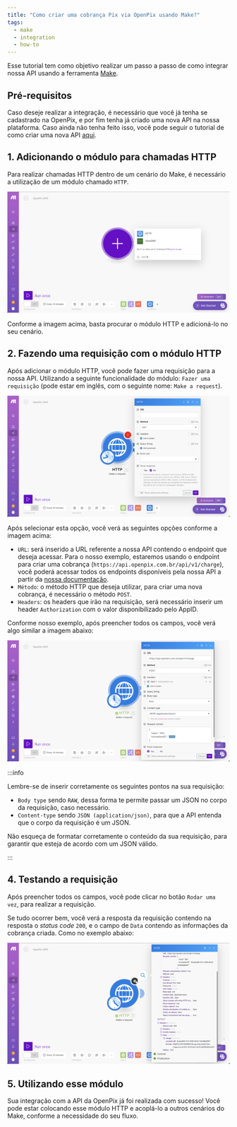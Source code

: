 ```yaml
---
title: "Como criar uma cobrança Pix via OpenPix usando Make?"
tags:
  - make
  - integration
  - how-to
---
```


Esse tutorial tem como objetivo realizar um passo a passo de como integrar nossa API
usando a ferramenta [Make](https://make.com/).

## Pré-requisitos

Caso deseje realizar a integração, é necessário que você já tenha se cadastrado na OpenPix,
e por fim tenha já criado uma nova API na nossa plataforma. Caso ainda não tenha feito isso,
você pode seguir o tutorial de como criar uma nova API [aqui](../../apis/api-getting-started.md).

## 1. Adicionando o módulo para chamadas HTTP

Para realizar chamadas HTTP dentro de um cenário do Make, é necessário a utilização de um módulo
chamado `HTTP`.

![Adicionando módulo HTTP no cenário Make](./__assets__/make-add-http-module.png)

Conforme a imagem acima, basta procurar o módulo HTTP e adicioná-lo no seu cenário.

## 2. Fazendo uma requisição com o módulo HTTP

Após adicionar o módulo HTTP, você pode fazer uma requisição para a nossa API. Utilizando a seguinte
funcionalidade do módulo: `Fazer uma requisição` (pode estar em inglês, com o seguinte nome: `Make a request`).

![Fazendo uma requisição](./__assets__/make-make-a-request.png)

Após selecionar esta opção, você verá as seguintes opções conforme a imagem acima:

- `URL`: será inserido a URL referente a nossa API contendo o endpoint que deseja acessar.
  Para o nosso exemplo, estaremos usando o endpoint para criar uma cobrança (`https://api.openpix.com.br/api/v1/charge`),
  você poderá acessar todos os endpoints disponíveis pela nossa API a partir da [nossa documentação](https://developers.openpix.com.br/api).
- `Método`: o método HTTP que deseja utilizar, para criar uma nova cobrança, é necessário o método `POST`.
- `Headers`: os headers que irão na requisição, será necessário inserir um header `Authorization` com o valor disponibilizado pelo AppID.

Conforme nosso exemplo, após preencher todos os campos, você verá algo similar a imagem abaixo:

![Campo de requisições preenchidos](./__assets__/make-make-a-request-filled.png)

:::info

Lembre-se de inserir corretamente os seguintes pontos na sua requisição:

- `Body type` sendo `RAW`, dessa forma te permite passar um JSON no corpo da requisição, caso necessário.
- `Content-type` sendo `JSON (application/json)`, para que a API entenda que o corpo da requisição é um JSON.

Não esqueça de formatar corretamente o conteúdo da sua requisição, para garantir que esteja de acordo com um JSON
válido.

:::

## 4. Testando a requisição

Após preencher todos os campos, você pode clicar no botão `Rodar uma vez`, para realizar a requisição.

Se tudo ocorrer bem, você verá a resposta da requisição contendo na resposta o _status code_ `200`, e o campo
de `Data` contendo as informações da cobrança criada. Como no exemplo abaixo:

![Requisição HTTP feita com sucesso](./__assets__/make-request-done.png)

## 5. Utilizando esse módulo

Sua integração com a API da OpenPix já foi realizada com sucesso! Você pode estar colocando esse módulo
HTTP e acoplá-lo a outros cenários do Make, conforme a necessidade do seu fluxo.
